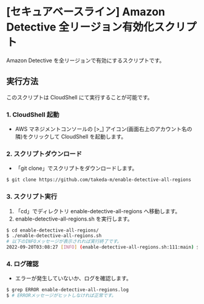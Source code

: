 # [セキュアベースライン] Amazon Detective 全リージョン有効化スクリプト

Amazon Detective を全リージョンで有効にするスクリプトです。

## 実行方法

このスクリプトは CloudShell にて実行することが可能です。

### 1. CloudShell 起動

- AWS マネジメントコンソールの [>_] アイコン(画面右上のアカウント名の隣)をクリックして CloudShell を起動します。

### 2. スクリプトダウンロード

- 「git clone」でスクリプトをダウンロードします。

```sh
$ git clone https://github.com/takeda-m/enable-detective-all-regions
```

### 3. スクリプト実行

1. 「cd」でディレクトリ enable-detective-all-regions へ移動します。
2. enable-detective-all-regions.sh を実行します。

```sh
$ cd enable-detective-all-regions/
$ ./enable-detective-all-regions.sh
# 以下のINFOメッセージが表示されれば実行終了です。
2022-09-20T03:08:27 [INFO] (enable-detective-all-regions.sh:111:main) 全リージョンのAmazon Detectiveを有効化 正常終了
```

### 4. ログ確認

- エラーが発生していないか、ログを確認します。

```sh
$ grep ERROR enable-detective-all-regions.log
$ # ERRORメッセージがヒットしなければ正常です。
```
